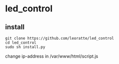 # led_control
## install
````
git clone https://github.com/leoratte/led_control
cd led_control
sudo sh install.py
````
change ip-address in /var/www/html/script.js
